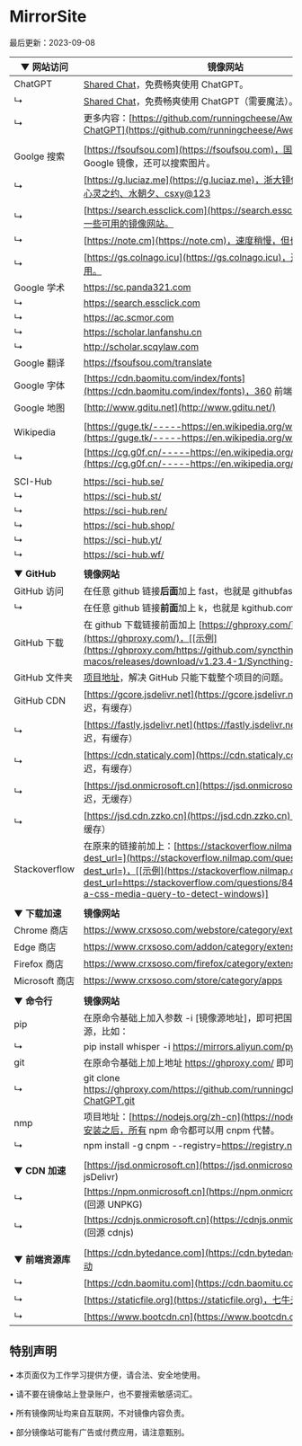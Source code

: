 # MirrorSite

最后更新：2023-09-08



| ▼ **网站访问**   | **镜像网站**                                                 |
| ---------------- | ------------------------------------------------------------ |
| ChatGPT          | [Shared Chat](https://chat-shared2.zhile.io/shared.html)，免费畅爽使用 ChatGPT。 |
| ↳                | [Shared Chat](https://chat-shared.zhile.io/shared.html)，免费畅爽使用 ChatGPT（需要魔法）。 |
| ↳                | 更多内容：[https://github.com/runningcheese/Awesome-ChatGPT](https://github.com/runningcheese/Awesome-ChatGPT) |
|                  |                                                              |
| Goolge 搜索      | [https://fsoufsou.com](https://fsoufsou.com)，国内可合规使用的 Google 镜像，还可以搜索图片。 |
| ↳                | [https://g.luciaz.me](https://g.luciaz.me)，浙大镜像，答案分别是：心灵之约、水朝夕、csxy@123 |
| ↳                | [https://search.essclick.com](https://search.essclick.com)，提供了一些可用的镜像网站。 |
| ↳                | [https://note.cm](https://note.cm)，速度稍慢，但也能用。     |
| ↳                | [https://gs.colnago.icu](https://gs.colnago.icu)，速度稍慢，但也能用。 |
| Google 学术      | https://sc.panda321.com                                      |
| ↳                | https://search.essclick.com                                  |
| ↳                | https://ac.scmor.com                                         |
| ↳                | https://scholar.lanfanshu.cn                                 |
| ↳                | http://scholar.scqylaw.com                                   |
| Google 翻译      | https://fsoufsou.com/translate                               |
| Google 字体      | [https://cdn.baomitu.com/index/fonts](https://cdn.baomitu.com/index/fonts)，360 前端静态资源库。 |
| Google 地图      | [http://www.gditu.net](http://www.gditu.net/)                |
|                  |                                                              |
| Wikipedia        | [https://guge.tk/-----https://en.wikipedia.org/wiki/Wikipedia](https://guge.tk/-----https://en.wikipedia.org/wiki/Wikipedia) |
| ↳                | [https://cg.g0f.cn/-----https://en.wikipedia.org/wiki/Wikipedia](https://cg.g0f.cn/-----https://en.wikipedia.org/wiki/Wikipedia) |
|                  |                                                              |
| SCI-Hub          | https://sci-hub.se/                                          |
| ↳                | https://sci-hub.st/                                          |
| ↳                | https://sci-hub.ren/                                         |
| ↳                | https://sci-hub.shop/                                        |
| ↳                | https://sci-hub.yt/                                          |
| ↳                | https://sci-hub.wf/                                          |
|                  |                                                              |
| ▼ **GitHub**     | **镜像网站**                                                 |
| GitHub 访问           | 在任意 github 链接**后面**加上 fast，也就是 githubfast.com，[[示例](https://githubfast.com/runningcheese/Awesome-ChatGPT)] |
| ↳                | 在任意 github 链接**前面**加上 k，也就是 kgithub.com，[[示例](https://kgithub.com/runningcheese/Awesome-ChatGPT)] |
| GitHub 下载      | 在 github 下载链接前面加上 [https://ghproxy.com/](https://ghproxy.com/)，[[示例](https://ghproxy.com/https://github.com/syncthing/syncthing-macos/releases/download/v1.23.4-1/Syncthing-1.23.4-1.dmg)] |
| GitHub 文件夹    | [项目地址](https://blog.luckly-mjw.cn/tool-show/github-directory-downloader/index.html)，解决 GitHub 只能下载整个项目的问题。 |
| GitHub CDN       | [https://gcore.jsdelivr.net](https://gcore.jsdelivr.net)（180ms 延迟，有缓存） |
| ↳                | [https://fastly.jsdelivr.net](https://fastly.jsdelivr.net)（180ms 延迟，有缓存） |
| ↳                | [https://cdn.staticaly.com](https://cdn.staticaly.com)（180ms 延迟，有缓存） |
| ↳                | [https://jsd.onmicrosoft.cn](https://jsd.onmicrosoft.cn)（15ms 延迟，无缓存） |
| ↳                | [https://jsd.cdn.zzko.cn](https://jsd.cdn.zzko.cn)（30ms 延迟，无缓存） |
| Stackoverflow    | 在原来的链接前加上：[https://stackoverflow.nilmap.com/question?dest_url=](https://stackoverflow.nilmap.com/question?dest_url=)，[[示例](https://stackoverflow.nilmap.com/question?dest_url=https://stackoverflow.com/questions/8493589/is-there-a-css-media-query-to-detect-windows)] |
|                  |                                                              |
| ▼ **下载加速**   | **镜像网站**                                                 |
| Chrome 商店      | https://www.crxsoso.com/webstore/category/extensions         |
| Edge 商店        | https://www.crxsoso.com/addon/category/extensions            |
| Firefox 商店     | https://www.crxsoso.com/firefox/category/extensions          |
| Microsoft 商店   | https://www.crxsoso.com/store/category/apps                  |
|                  |                                                              |
| ▼ **命令行**     | **镜像网站**                                                 |
| pip              | 在原命令基础上加入参数 -i [镜像源地址]，即可把国外的源换成国内源，比如： |
| ↳                | pip install whisper -i https://mirrors.aliyun.com/pypi/simple |
| git              | 在原命令基础上加上地址 https://ghproxy.com/ 即可高速克隆，比如： |
| ↳                | git clone https://ghproxy.com/https://github.com/runningcheese/Awesome-ChatGPT.git |
| nmp              | 项目地址：[https://nodejs.org/zh-cn](https://nodejs.org/zh-cn)，安装之后，所有 npm 命令都可以用 cnpm 代替。 |
| ↳                | npm install -g cnpm --registry=https://registry.npmmirror.com |
|                  |                                                              |
| ▼ **CDN 加速**   | [https://jsd.onmicrosoft.cn](https://jsd.onmicrosoft.cn/@info) (回源 jsDelivr) |
| ↳                | [https://npm.onmicrosoft.cn](https://npm.onmicrosoft.cn/@info) (回源 UNPKG) |
| ↳                | [https://cdnjs.onmicrosoft.cn](https://cdnjs.onmicrosoft.cn/@info) (回源 cdnjs) |
|                  |                                                              |
| ▼ **前端资源库** | [https://cdn.bytedance.com](https://cdn.bytedance.com)，字节跳动 |
| ↳                | [https://cdn.baomitu.com](https://cdn.baomitu.com)，360      |
| ↳                | [https://staticfile.org](https://staticfile.org)，七牛云     |
| ↳                | [https://www.bootcdn.cn](https://www.bootcdn.cn)，极兔云     |






## **特别声明**

• 本页面仅为工作学习提供方便，请合法、安全地使用。

• 请不要在镜像站上登录账户，也不要搜索敏感词汇。

• 所有镜像网址均来自互联网，不对镜像内容负责。

• 部分镜像站可能有广告或付费应用，请注意甄别。

